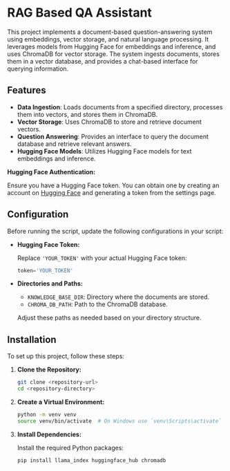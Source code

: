 # RAG Based QA Assistant 

This project implements a document-based question-answering system using embeddings, vector storage, and natural language processing. It leverages models from Hugging Face for embeddings and inference, and uses ChromaDB for vector storage. The system ingests documents, stores them in a vector database, and provides a chat-based interface for querying information.

## Features

- **Data Ingestion**: Loads documents from a specified directory, processes them into vectors, and stores them in ChromaDB.
- **Vector Storage**: Uses ChromaDB to store and retrieve document vectors.
- **Question Answering**: Provides an interface to query the document database and retrieve relevant answers.
- **Hugging Face Models**: Utilizes Hugging Face models for text embeddings and inference.

 **Hugging Face Authentication:**

Ensure you have a Hugging Face token. You can obtain one by creating an account on [Hugging Face](https://huggingface.co/) and generating a token from the settings page.

## Configuration

Before running the script, update the following configurations in your script:

- **Hugging Face Token:**

    Replace `'YOUR_TOKEN'` with your actual Hugging Face token:

    ```python
    token='YOUR_TOKEN'
    ```

- **Directories and Paths:**

    - `KNOWLEDGE_BASE_DIR`: Directory where the documents are stored.
    - `CHROMA_DB_PATH`: Path to the ChromaDB database.

    Adjust these paths as needed based on your directory structure.




## Installation

To set up this project, follow these steps:

1. **Clone the Repository:**

    ```bash
    git clone <repository-url>
    cd <repository-directory>
    ```

2. **Create a Virtual Environment:**

    ```bash
    python -m venv venv
    source venv/bin/activate  # On Windows use `venv\Scripts\activate`
    ```

3. **Install Dependencies:**

    Install the required Python packages:

    ```bash
    pip install llama_index huggingface_hub chromadb
    ```
